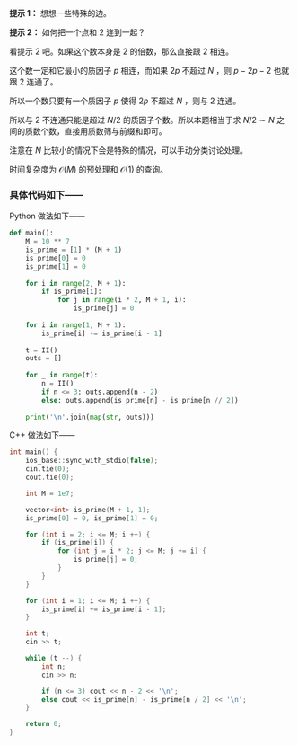 **提示 1：** 想想一些特殊的边。

**提示 2：** 如何把一个点和 $2$ 连到一起？

看提示 2 吧。如果这个数本身是 $2$ 的倍数，那么直接跟 $2$ 相连。

这个数一定和它最小的质因子 $p$ 相连，而如果 $2p$ 不超过 $N$ ，则 $p-2p-2$ 也就跟 $2$ 连通了。

所以一个数只要有一个质因子 $p$ 使得 $2p$ 不超过 $N$ ，则与 $2$ 连通。

所以与 $2$ 不连通只能是超过 $N/2$ 的质因子个数。所以本题相当于求 $N/2\sim N$ 之间的质数个数，直接用质数筛与前缀和即可。

注意在 $N$ 比较小的情况下会是特殊的情况，可以手动分类讨论处理。

时间复杂度为 $\mathcal{O}(M)$ 的预处理和 $\mathcal{O}(1)$ 的查询。

### 具体代码如下——

Python 做法如下——

```Python []
def main():
    M = 10 ** 7
    is_prime = [1] * (M + 1)
    is_prime[0] = 0
    is_prime[1] = 0
    
    for i in range(2, M + 1):
        if is_prime[i]:
            for j in range(i * 2, M + 1, i):
                is_prime[j] = 0
    
    for i in range(1, M + 1):
        is_prime[i] += is_prime[i - 1]
    
    t = II()
    outs = []
    
    for _ in range(t):
        n = II()
        if n <= 3: outs.append(n - 2)
        else: outs.append(is_prime[n] - is_prime[n // 2])
    
    print('\n'.join(map(str, outs)))
```

C++ 做法如下——

```cpp []
int main() {
    ios_base::sync_with_stdio(false);
    cin.tie(0);
    cout.tie(0);

    int M = 1e7;

    vector<int> is_prime(M + 1, 1);
    is_prime[0] = 0, is_prime[1] = 0;

    for (int i = 2; i <= M; i ++) {
        if (is_prime[i]) {
            for (int j = i * 2; j <= M; j += i) {
                is_prime[j] = 0;
            }
        }
    }

    for (int i = 1; i <= M; i ++) {
        is_prime[i] += is_prime[i - 1];
    }

    int t;
    cin >> t;

    while (t --) {
        int n;
        cin >> n;

        if (n <= 3) cout << n - 2 << '\n';
        else cout << is_prime[n] - is_prime[n / 2] << '\n';
    }

    return 0;
}
```